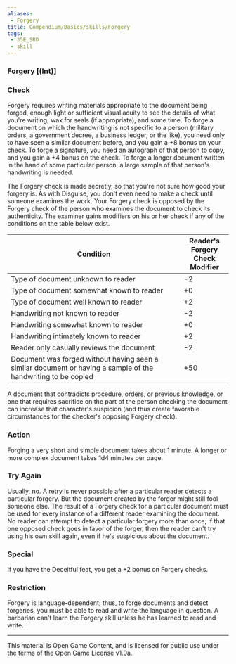 ```yaml
---
aliases:
 - Forgery
title: Compendium/Basics/skills/Forgery
tags: 
 - 35E_SRD
 - skill
---
```

### Forgery [(Int)]

### Check
Forgery requires writing materials appropriate to the
document being forged, enough light or sufficient visual acuity to see
the details of what you're writing, wax for seals (if appropriate), and
some time. To forge a document on which the handwriting is not specific
to a person (military orders, a government decree, a business ledger, or
the like), you need only to have seen a similar document before, and you
gain a +8 bonus on your check. To forge a signature, you need an
autograph of that person to copy, and you gain a +4 bonus on the check.
To forge a longer document written in the hand of some particular
person, a large sample of that person's handwriting is needed.

The Forgery check is made secretly, so that you're not sure how good
your forgery is. As with Disguise, you don't even need to make a check
until someone examines the work. Your Forgery check is opposed by the
Forgery check of the person who examines the document to check its
authenticity. The examiner gains modifiers on his or her check if any of
the conditions on the table below exist.


|Condition|Reader's Forgery  <br>Check Modifier|
|---|---|
|Type of document unknown to reader|-2|
|Type of document somewhat known to reader|+0|
|Type of document well known to reader|+2|
|Handwriting not known to reader|-2|
|Handwriting somewhat known to reader|+0|
|Handwriting intimately known to reader|+2|
|Reader only casually reviews the document|-2|
|Document was forged without having seen a similar document or having a sample of the handwriting to be copied|+50|


A document that contradicts procedure, orders, or previous knowledge, or
one that requires sacrifice on the part of the person checking the
document can increase that character's suspicion (and thus create
favorable circumstances for the checker's opposing Forgery check).

### Action
Forging a very short and simple document takes about 1
minute. A longer or more complex document takes 1d4 minutes per page.

### Try Again
Usually, no. A retry is never possible after a particular
reader detects a particular forgery. But the document created by the
forger might still fool someone else. The result of a Forgery check for
a particular document must be used for every instance of a different
reader examining the document. No reader can attempt to detect a
particular forgery more than once; if that one opposed check goes in
favor of the forger, then the reader can't try using his own skill
again, even if he's suspicious about the document.

### Special
If you have the Deceitful feat, you get a +2 bonus on
Forgery checks.

### Restriction
Forgery is language-dependent; thus, to forge documents
and detect forgeries, you must be able to read and write the language in
question. A barbarian can't learn the Forgery skill unless he has
learned to read and write.



---



This material is Open Game Content, and is licensed for public use under the terms of the Open Game License v1.0a.

